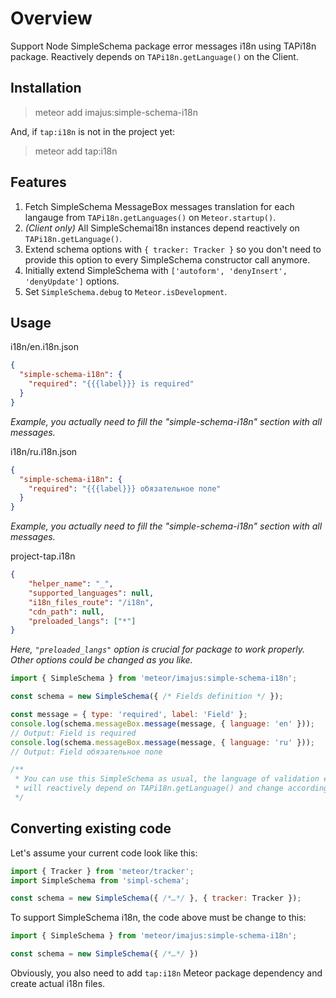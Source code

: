 # Overview

Support Node SimpleSchema package error messages i18n using TAPi18n package. Reactively depends on `TAPi18n.getLanguage()` on the Client.

## Installation

> meteor add imajus:simple-schema-i18n

And, if `tap:i18n` is not in the project yet:

> meteor add tap:i18n

## Features

  1. Fetch SimpleSchema MessageBox messages translation for each langauge from `TAPi18n.getLanguages()` on `Meteor.startup()`.
  2. *(Client only)* All SimpleSchemai18n instances depend reactively on `TAPi18n.getLanguage()`.
  3. Extend schema options with `{ tracker: Tracker }` so you don't need to provide this option to every SimpleSchema constructor call anymore.
  4. Initially extend SimpleSchema with `['autoform', 'denyInsert', 'denyUpdate']` options.
  5. Set `SimpleSchema.debug` to `Meteor.isDevelopment`.

## Usage

i18n/en.i18n.json
```json
{
  "simple-schema-i18n": {
    "required": "{{{label}}} is required"
  }
}
```
*Example, you actually need to fill the "simple-schema-i18n" section with all messages.*

i18n/ru.i18n.json
```json
{
  "simple-schema-i18n": {
    "required": "{{{label}}} обязательное поле"
  }
}
```
*Example, you actually need to fill the "simple-schema-i18n" section with all messages.*

project-tap.i18n
```json
{
    "helper_name": "_",
    "supported_languages": null,
    "i18n_files_route": "/i18n",
    "cdn_path": null,
    "preloaded_langs": ["*"]
}
```
*Here, `"preloaded_langs"` option is crucial for package to work properly. Other options could be changed as you like.*

```js
import { SimpleSchema } from 'meteor/imajus:simple-schema-i18n';

const schema = new SimpleSchema({ /* Fields definition */ });

const message = { type: 'required', label: 'Field' };
console.log(schema.messageBox.message(message, { language: 'en' }));
// Output: Field is required
console.log(schema.messageBox.message(message, { language: 'ru' })); 
// Output: Field обязательное поле

/**
 * Уou can use this SimpleSchema as usual, the language of validation errors
 * will reactively depend on TAPi18n.getLanguage() and change accordingly.
 */
```

## Converting existing code

Let's assume your current code look like this:
```js
import { Tracker } from 'meteor/tracker';
import SimpleSchema from 'simpl-schema';

const schema = new SimpleSchema({ /*…*/ }, { tracker: Tracker });
```

To support SimpleSchema i18n, the code above must be change to this:
```js
import { SimpleSchema } from 'meteor/imajus:simple-schema-i18n';

const schema = new SimpleSchema({ /*…*/ })
```

Obviously, you also need to add `tap:i18n` Meteor package dependency and create actual i18n files.

